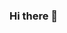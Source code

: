 ### Hi there 👋

<!--
**MarcNebot1/MarcNebot1** is a repository that contains Tarea2, when we worked for the first time in git and we have Tarea4 in the other branch 
(master).
